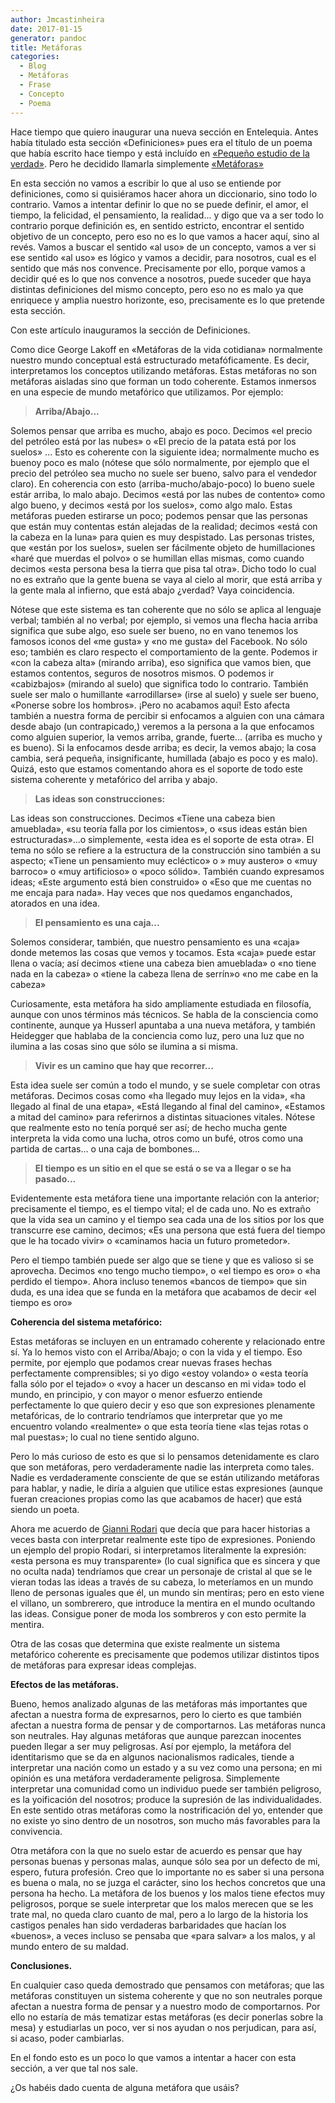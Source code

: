 ```yaml
---
author: Jmcastinheira
date: 2017-01-15
generator: pandoc
title: Metáforas
categories:
  - Blog
  - Metáforas
  - Frase
  - Concepto
  - Poema
---
```




Hace tiempo que quiero inaugurar una nueva sección en Entelequia. Antes
había titulado esta sección «Definiciones» pues era el título de un
poema que había escrito hace tiempo y está incluído en [«Pequeño estudio
de la
verdad»](https://issuu.com/aulo/docs/peque_o_estudio_de_la_verdad). Pero
he decidido llamarla simplemente
[«Metáforas»](http://entelequia.info/category/literatura/metaforas/)

En esta sección no vamos a escribir lo que al uso se entiende por
definiciones, como si quisiéramos hacer ahora un diccionario, sino todo
lo contrario. Vamos a intentar definir lo que no se puede definir, el
amor, el tiempo, la felicidad, el pensamiento, la realidad... y digo que
va a ser todo lo contrario porque definición es, en sentido estricto,
encontrar el sentido objetivo de un concepto, pero eso no es lo que
vamos a hacer aquí, sino al revés. Vamos a buscar el sentido «al uso» de
un concepto, vamos a ver si ese sentido «al uso» es lógico y vamos a
decidir, para nosotros, cual es el sentido que más nos convence.
Precisamente por ello, porque vamos a decidir qué es lo que nos convence
a nosotros, puede suceder que haya distintas definiciones del mismo
concepto, pero eso no es malo ya que enriquece y amplia nuestro
horizonte, eso, precisamente es lo que pretende esta sección.

Con este artículo inauguramos la sección de Definiciones.

Como dice George Lakoff en «Metáforas de la vida cotidiana» normalmente
nuestro mundo conceptual está estructurado metafóficamente. Es decir,
interpretamos los conceptos utilizando metáforas. Estas metáforas no son
metáforas aisladas sino que forman un todo coherente. Estamos inmersos
en una especie de mundo metafórico que utilizamos. Por ejemplo:

> **Arriba/Abajo...**

Solemos pensar que arriba es mucho, abajo es poco. Decimos «el precio
del petróleo está por las nubes» o «El precio de la patata está por los
suelos» ... Esto es coherente con la siguiente idea; normalmente mucho
es buenoy poco es malo (nótese que sólo normalmente, por ejemplo que el
precio del petróleo sea mucho no suele ser bueno, salvo para el vendedor
claro). En coherencia con esto (arriba-mucho/abajo-poco) lo bueno suele
estár arriba, lo malo abajo. Decimos «está por las nubes de contento»
como algo bueno, y decimos «está por los suelos», como algo malo. Estas
metáforas pueden estirarse un poco; podemos pensar que las personas que
están muy contentas están alejadas de la realidad; decimos «está con la
cabeza en la luna» para quien es muy despistado. Las personas tristes,
que «están por los suelos», suelen ser fácilmente objeto de
humillaciones «haré que muerdas el polvo» o se humillan ellas mismas,
como cuando decimos «esta persona besa la tierra que pisa tal otra».
Dicho todo lo cual no es extraño que la gente buena se vaya al cielo al
morir, que está arriba y la gente mala al infierno, que está abajo
¿verdad? Vaya coincidencia.

Nótese que este sistema es tan coherente que no sólo se aplica al
lenguaje verbal; también al no verbal; por ejemplo, si vemos una flecha
hacia arriba significa que sube algo, eso suele ser bueno, no en vano
tenemos los famosos iconos del «me gusta» y «no me gusta» del Facebook.
No sólo eso; también es claro respecto el comportamiento de la gente.
Podemos ir «con la cabeza alta» (mirando arriba), eso significa que
vamos bien, que estamos contentos, seguros de nosotros mismos. O podemos
ir «cabizbajos» (mirando al suelo) que significa todo lo contrario.
También suele ser malo o humillante «arrodillarse» (irse al suelo) y
suele ser bueno, «Ponerse sobre los hombros». ¡Pero no acabamos aquí!
Esto afecta también a nuestra forma de percibir si enfocamos a alguien
con una cámara desde abajo (un contrapicado,) veremos a la persona a la
que enfocamos como alguien superior, la vemos arriba, grande, fuerte...
(arriba es mucho y es bueno). Si la enfocamos desde arriba; es decir, la
vemos abajo; la cosa cambia, será pequeña, insignificante, humillada
(abajo es poco y es malo). Quizá, esto que estamos comentando ahora es
el soporte de todo este sistema coherente y metafórico del arriba y
abajo.

> **Las ideas son construcciones:**

Las ideas son construcciones. Decimos «Tiene una cabeza bien amueblada»,
«su teoría falla por los cimientos», o «sus ideas están bien
estructuradas»...o simplemente, «esta idea es el soporte de esta otra».
El tema no sólo se refiere a la estructura de la construcción sino
también a su aspecto; «Tiene un pensamiento muy ecléctico» o » muy
austero» o «muy barroco» o «muy artificioso» o «poco sólido». También
cuando expresamos ideas; «Este argumento está bien construido» o «Eso
que me cuentas no me encaja para nada». Hay veces que nos quedamos
enganchados, atorados en una idea.

> **El pensamiento es una caja...**

Solemos considerar, también, que nuestro pensamiento es una «caja» donde
metemos las cosas que vemos y tocamos. Esta «caja» puede estar llena o
vacía; así decimos «tiene una cabeza bien amueblada» o «no tiene nada en
la cabeza» o «tiene la cabeza llena de serrín»o «no me cabe en la
cabeza»

Curiosamente, esta metáfora ha sido ampliamente estudiada en filosofía,
aunque con unos términos más técnicos. Se habla de la consciencia como
continente, aunque ya Husserl apuntaba a una nueva metáfora, y también
Heidegger que hablaba de la conciencia como luz, pero una luz que no
ilumina a las cosas sino que sólo se ilumina a si misma.

> **Vivir es un camino que hay que recorrer...**

Esta idea suele ser común a todo el mundo, y se suele completar con
otras metáforas. Decimos cosas como «ha llegado muy lejos en la vida»,
«ha llegado al final de una etapa», «Está llegando al final del camino»,
«Estamos a mitad del camino» para referirnos a distintas situaciones
vitales. Nótese que realmente esto no tenía porqué ser así; de hecho
mucha gente interpreta la vida como una lucha, otros como un bufé, otros
como una partida de cartas... o una caja de bombones...

> **El tiempo es un sitio en el que se está o se va a llegar o se ha
> pasado...**

Evidentemente esta metáfora tiene una importante relación con la
anterior; precisamente el tiempo, es el tiempo vital; el de cada uno. No
es extraño que la vida sea un camino y el tiempo sea cada una de los
sitios por los que transcurre ese camino, decimos; «Es una persona que
está fuera del tiempo que le ha tocado vivir» o «caminamos hacia un
futuro prometedor».

Pero el tiempo también puede ser algo que se tiene y que es valioso si
se aprovecha. Decimos «no tengo mucho tiempo», o «el tiempo es oro» o
«ha perdido el tiempo». Ahora incluso tenemos «bancos de tiempo» que sin
duda, es una idea que se funda en la metáfora que acabamos de decir «el
tiempo es oro»

**Coherencia del sistema metafórico:**

Estas metáforas se incluyen en un entramado coherente y relacionado
entre sí. Ya lo hemos visto con el Arriba/Abajo; o con la vida y el
tiempo. Eso permite, por ejemplo que podamos crear nuevas frases hechas
perfectamente comprensibles; si yo digo «estoy volando» o «esta teoría
falla sólo por el tejado» o «voy a hacer un descanso en mi vida» todo el
mundo, en principio, y con mayor o menor esfuerzo entiende perfectamente
lo que quiero decir y eso que son expresiones plenamente metafóricas, de
lo contrario tendríamos que interpretar que yo me encuentro volando
«realmente» o que esta teoría tiene «las tejas rotas o mal puestas»; lo
cual no tiene sentido alguno.

Pero lo más curioso de esto es que si lo pensamos detenidamente es claro
que son metáforas, pero verdaderamente nadie las interpreta como tales.
Nadie es verdaderamente consciente de que se están utilizando metáforas
para hablar, y nadie, le diría a alguien que utilice estas expresiones
(aunque fueran creaciones propias como las que acabamos de hacer) que
está siendo un poeta.

Ahora me acuerdo de [Gianni
Rodari](https://es.wikipedia.org/wiki/Gianni_Rodari) que decía que para
hacer historias a veces basta con interpretar realmente este tipo de
expresiones. Poniendo un ejemplo del propio Rodari, si interpretamos
literalmente la expresión: «esta persona es muy transparente» (lo cual
significa que es sincera y que no oculta nada) tendríamos que crear un
personaje de cristal al que se le vieran todas las ideas a través de su
cabeza, lo meteríamos en un mundo lleno de personas iguales que él, un
mundo sin mentiras; pero en esto viene el villano, un sombrerero, que
introduce la mentira en el mundo ocultando las ideas. Consigue poner de
moda los sombreros y con esto permite la mentira.

Otra de las cosas que determina que existe realmente un sistema
metafórico coherente es precisamente que podemos utilizar distintos
tipos de metáforas para expresar ideas complejas.

**Efectos de las metáforas.**

Bueno, hemos analizado algunas de las metáforas más importantes que
afectan a nuestra forma de expresarnos, pero lo cierto es que también
afectan a nuestra forma de pensar y de comportarnos. Las metáforas nunca
son neutrales. Hay algunas metáforas que aunque parezcan inocentes
pueden llegar a ser muy peligrosas. Así por ejemplo, la metáfora del
identitarismo que se da en algunos nacionalismos radicales, tiende a
interpretar una nación como un estado y a su vez como una persona; en mi
opinión es una metáfora verdaderamente peligrosa. Simplemente
interpretar una comunidad como un individuo puede ser también peligroso,
es la yoificación del nosotros; produce la supresión de las
individualidades. En este sentido otras metáforas como la nostrificación
del yo, entender que no existe yo sino dentro de un nosotros, son mucho
más favorables para la convivencia.

Otra metáfora con la que no suelo estar de acuerdo es pensar que hay
personas buenas y personas malas, aunque sólo sea por un defecto de mi,
espero, futura profesión. Creo que lo importante no es saber si una
persona es buena o mala, no se juzga el carácter, sino los hechos
concretos que una persona ha hecho. La metáfora de los buenos y los
malos tiene efectos muy peligrosos, porque se suele interpretar que los
malos merecen que se les trate mal, no queda claro cuanto de mal, pero a
lo largo de la historia los castigos penales han sido verdaderas
barbaridades que hacían los «buenos», a veces incluso se pensaba que
«para salvar» a los malos, y al mundo entero de su maldad.

**Conclusiones.**

En cualquier caso queda demostrado que pensamos con metáforas; que las
metáforas constituyen un sistema coherente y que no son neutrales porque
afectan a nuestra forma de pensar y a nuestro modo de comportarnos. Por
ello no estaría de más tematizar estas metáforas (es decir ponerlas
sobre la mesa) y estudiarlas un poco, ver si nos ayudan o nos
perjudican, para así, si acaso, poder cambiarlas.

En el fondo esto es un poco lo que vamos a intentar a hacer con esta
sección, a ver que tal nos sale.

¿Os habéis dado cuenta de alguna metáfora que usáis?
